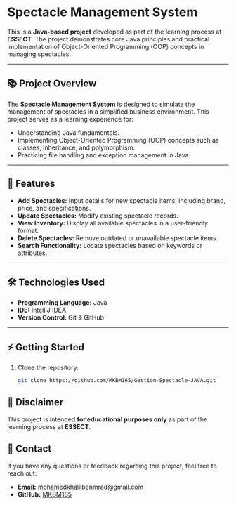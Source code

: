 # Spectacle Management System

This is a **Java-based project** developed as part of the learning process at **ESSECT**. The project demonstrates core Java principles and practical implementation of Object-Oriented Programming (OOP) concepts in managing spectacles.

---

## 📚 Project Overview
The **Spectacle Management System** is designed to simulate the management of spectacles in a simplified business environment. This project serves as a learning experience for:
- Understanding Java fundamentals.
- Implementing Object-Oriented Programming (OOP) concepts such as classes, inheritance, and polymorphism.
- Practicing file handling and exception management in Java.

---

## 🚀 Features
- **Add Spectacles:** Input details for new spectacle items, including brand, price, and specifications.
- **Update Spectacles:** Modify existing spectacle records.
- **View Inventory:** Display all available spectacles in a user-friendly format.
- **Delete Spectacles:** Remove outdated or unavailable spectacle items.
- **Search Functionality:** Locate spectacles based on keywords or attributes.

---

## 🛠️ Technologies Used
- **Programming Language:** Java
- **IDE:** IntelliJ IDEA
- **Version Control:** Git & GitHub

---

## ⚡ Getting Started
1. Clone the repository:
   ```bash
   git clone https://github.com/MKBM165/Gestion-Spectacle-JAVA.git

## 📝 Disclaimer

This project is intended **for educational purposes only** as part of the learning process at **ESSECT**. 
## 📧 Contact

If you have any questions or feedback regarding this project, feel free to reach out:

- **Email:** mohamedkhalilbenmrad@gmail.com  
- **GitHub:** [MKBM165]([https://github.com/yourusername](https://github.com/MKBM165))

